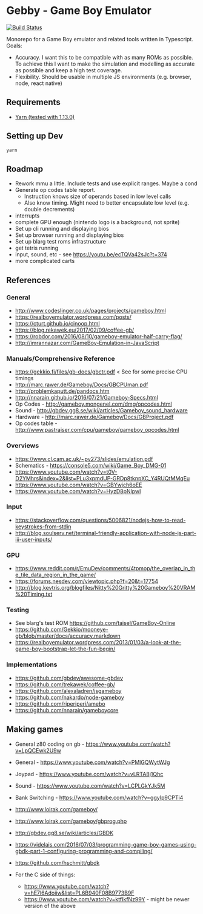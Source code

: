 # Gebby - Game Boy Emulator

[![Build Status](https://travis-ci.org/danielholmes/gebby.svg?branch=master)](https://travis-ci.org/danielholmes/gebby)

Monorepo for a Game Boy emulator and related tools written in Typescript. Goals:

 - Accuracy. I want this to be compatible with as many ROMs as possible. To achieve this I want to make the simulation 
   and modelling as accurate as possible and keep a high test coverage.
 - Flexibility. Should be usable in multiple JS environments (e.g. browser, node, react native)


## Requirements

 - [Yarn (tested with 1.13.0)](https://yarnpkg.com/)


## Setting up Dev

```bash
yarn
```


## Roadmap

 - Rework mmu a little. Include tests and use explicit ranges. Maybe a cond
 - Generate op codes table report.
    - Instruction knows size of operands based in low level calls
    - Also know timing. Might need to better encapsulate low level (e.g. double decrements)
 - interrupts
 - complete GPU enough (nintendo logo is a background, not sprite)
 - Set up cli running and displaying bios
 - Set up browser running and displaying bios
 - Set up blarg test roms infrastructure
 - get tetris running
 - input, sound, etc - see https://youtu.be/ecTQVa42sJc?t=374
 - more complicated carts


## References

### General

 - http://www.codeslinger.co.uk/pages/projects/gameboy.html
 - https://realboyemulator.wordpress.com/posts/
 - https://cturt.github.io/cinoop.html
 - https://blog.rekawek.eu/2017/02/09/coffee-gb/
 - https://robdor.com/2016/08/10/gameboy-emulator-half-carry-flag/
 - http://imrannazar.com/GameBoy-Emulation-in-JavaScript

### Manuals/Comprehensive Reference

 - https://gekkio.fi/files/gb-docs/gbctr.pdf < See for some precise CPU timings
 - http://marc.rawer.de/Gameboy/Docs/GBCPUman.pdf
 - http://problemkaputt.de/pandocs.htm 
 - http://nnarain.github.io/2016/07/21/Gameboy-Specs.html
 - Op Codes - http://gameboy.mongenel.com/dmg/opcodes.html
 - Sound - http://gbdev.gg8.se/wiki/articles/Gameboy_sound_hardware
 - Hardware - http://marc.rawer.de/Gameboy/Docs/GBProject.pdf
 - Op codes table - http://www.pastraiser.com/cpu/gameboy/gameboy_opcodes.html

### Overviews

 - https://www.cl.cam.ac.uk/~pv273/slides/emulation.pdf
 - Schematics - https://console5.com/wiki/Game_Boy_DMG-01
 - https://www.youtube.com/watch?v=t0V-D2YMhrs&index=2&list=PLu3xpmdUP-GRDp8tknpXC_Y4RUQtMMqEu
 - https://www.youtube.com/watch?v=GBYwjch6oEE
 - https://www.youtube.com/watch?v=HyzD8pNlpwI

### Input

 - https://stackoverflow.com/questions/5006821/nodejs-how-to-read-keystrokes-from-stdin
 - http://blog.soulserv.net/terminal-friendly-application-with-node-js-part-iii-user-inputs/

### GPU

 - https://www.reddit.com/r/EmuDev/comments/4tpmop/the_overlap_in_the_tile_data_region_in_the_game/
 - https://forums.nesdev.com/viewtopic.php?f=20&t=17754
 - http://blog.kevtris.org/blogfiles/Nitty%20Gritty%20Gameboy%20VRAM%20Timing.txt

### Testing

 - See blarg's test ROM https://github.com/taisel/GameBoy-Online
 - https://github.com/Gekkio/mooneye-gb/blob/master/docs/accuracy.markdown
 - https://realboyemulator.wordpress.com/2013/01/03/a-look-at-the-game-boy-bootstrap-let-the-fun-begin/ 
 
### Implementations

 - https://github.com/gbdev/awesome-gbdev
 - https://github.com/trekawek/coffee-gb/
 - https://github.com/alexaladren/jsgameboy
 - https://github.com/nakardo/node-gameboy
 - https://github.com/riperiperi/amebo
 - https://github.com/nnarain/gameboycore
 
## Making games

 - General z80 coding on gb - https://www.youtube.com/watch?v=LpQCEwk2U9w
 - General - https://www.youtube.com/watch?v=PMlGQWytWJg
 - Joypad - https://www.youtube.com/watch?v=vLRTA8j1Qhc
 - Sound - https://www.youtube.com/watch?v=LCPLGkYJk5M
 - Bank Switching - https://www.youtube.com/watch?v=ggyIp9CPTi4
 
 
 - http://www.loirak.com/gameboy/
 - http://www.loirak.com/gameboy/gbprog.php
 - http://gbdev.gg8.se/wiki/articles/GBDK
 - https://videlais.com/2016/07/03/programming-game-boy-games-using-gbdk-part-1-configuring-programming-and-compiling/
 - https://github.com/hschmitt/gbdk
 - For the C side of things:
   - https://www.youtube.com/watch?v=hE7l6Adoiiw&list=PL6B940F08B9773B9F
   - https://www.youtube.com/watch?v=ktfIkfNz99Y - might be newer version of the above
